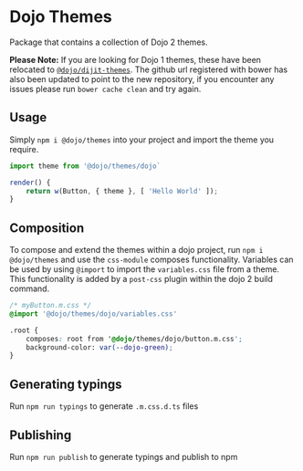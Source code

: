 # Dojo Themes

Package that contains a collection of Dojo 2 themes.

**Please Note:** If you are looking for Dojo 1 themes, these have been relocated to [`@dojo/dijit-themes`](https://github.com/dojo/dijit-themes). The github url registered with bower has also been updated to point to the new repository, if you encounter any issues please run `bower cache clean` and try again.

## Usage

Simply `npm i @dojo/themes` into your project and import the theme you require.

``` ts
import theme from '@dojo/themes/dojo`

render() {
	return w(Button, { theme }, [ 'Hello World' ]);
}
```

## Composition

To compose and extend the themes within a dojo project, run `npm i @dojo/themes` and use the `css-module` composes functionality.
Variables can be used by using `@import` to import the `variables.css` file from a theme. This functionality is added by a `post-css` plugin within the dojo 2 build command.

``` css
/* myButton.m.css */
@import '@dojo/themes/dojo/variables.css'

.root {
	composes: root from '@dojo/themes/dojo/button.m.css';
	background-color: var(--dojo-green);
}
```

## Generating typings

Run `npm run typings` to generate `.m.css.d.ts` files

## Publishing

Run `npm run publish` to generate typings and publish to npm
